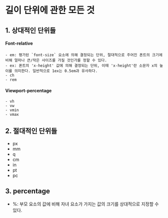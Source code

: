 # 길이 단위에 관한 모든 것

## 1. 상대적인 단위들
#### Font-relative
    - em: 평가된 `font-size` 요소에 의해 결정되는 단위, 절대적으로 주어진 폰트의 크기에 비해 얼마나 큰/작은 사이즈를 가질 것인가를 정할 수 있다.
    - ex: 폰트의 'x-height' 값에 의해 결정되는 단위, 이때 'x-height'란 소문자 x의 높이를 의미한다. 일반적으로 1ex는 0.5em과 유사하다.
    - ch
    - rem
#### Viewport-percentage
    - vh
    - vw
    - vmin
    - vmax


## 2. 절대적인 단위들
- px
- mm
- q
- cm
- in
- pt
- pc

## 3. percentage
- %: 부모 요소의 값에 비해 자녀 요소가 가지는 값의 크기를 상대적으로 지정할 수 있다.
